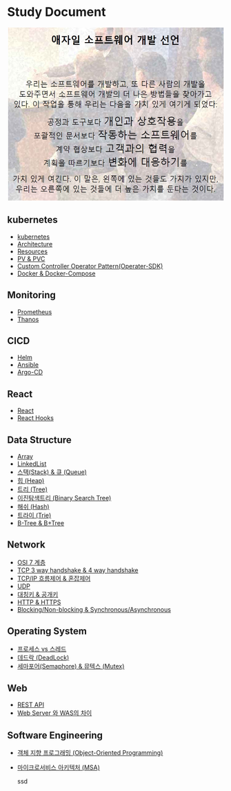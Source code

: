 # Study Document


<p align="center"><img src="https://github.com/limes22/study/blob/main/SoftwareEngineering/agilemanifest.jpg" width="500" height="400">



## kubernetes
+ [kubernetes](https://github.com/limes22/study/blob/main/Kubernetes/kubernetes%20%EB%9E%80.pdf)
+ [Architecture](https://github.com/limes22/study/blob/main/Kubernetes/kubernetes%20architecture.pdf)
+ [Resources](https://github.com/limes22/study/blob/main/Kubernetes/Kubernetes%20%EB%A6%AC%EC%86%8C%EC%8A%A4.pdf)
+ [PV & PVC](https://github.com/limes22/study/blob/main/Kubernetes/kubernetes%20pv%2C%20pvc.pdf)
+ [Custom Controller Operator Pattern(Operater-SDK)](https://github.com/limes22/study/blob/main/Kubernetes/Custom%20Controller%20Operator%20Pattern(Operater-SDK).pdf)
+ [Docker & Docker-Compose](https://github.com/limes22/study/blob/main/Kubernetes/Dockerfile%20%26%20Docker%20Compose%20.pdf)

  
## Monitoring
+ [Prometheus](https://github.com/limes22/study/blob/main/Monitoring/Prometheus%20%EC%A0%95%EB%A6%AC.pdf)
+ [Thanos](https://github.com/limes22/study/blob/main/Monitoring/%ED%83%80%EB%85%B8%EC%8A%A4.pdf)


## CICD
+ [Helm](https://github.com/limes22/study/blob/main/CICD/helm.pdf)
+ [Ansible](https://github.com/limes22/study/blob/main/CICD/Ansible.pdf)
+ [Argo-CD](https://github.com/limes22/study/blob/main/CICD/ArgoCD.pdf)


## React
+ [React](https://github.com/limes22/study/blob/main/React/React%20%EB%9E%80.pdf)
+ [React Hooks](https://github.com/limes22/study/blob/main/React/React%20Hooks.pdf)


## Data Structure
+ [Array](https://github.com/limes22/study/blob/main/DataStructure/Array.pdf)
+ [LinkedList](https://github.com/limes22/study/blob/main/DataStructure/Linked%20List.pdf)
+ [스택(Stack) & 큐 (Queue)](https://github.com/limes22/study/blob/main/DataStructure/Stack%20%26%20Queue.pdf)
+ [힙 (Heap)](https://github.com/limes22/study/blob/main/DataStructure/heap.pdf)
+ [트리 (Tree)](https://github.com/limes22/study/blob/main/DataStructure/Tree.pdf)
+ [이진탐색트리 (Binary Search Tree)](https://github.com/limes22/study/blob/main/DataStructure/%EC%9D%B4%EC%A7%84%ED%83%90%EC%83%89%ED%8A%B8%EB%A6%AC.pdf)
+ [해쉬 (Hash)](https://github.com/limes22/study/blob/main/DataStructure/%ED%95%B4%EC%8B%9C(Hash).pdf)
+ [트라이 (Trie)](https://github.com/limes22/study/blob/main/DataStructure/%ED%8A%B8%EB%9D%BC%EC%9D%B4(Trie).pdf)
+ [B-Tree & B+Tree](https://github.com/limes22/study/blob/main/DataStructure/B%20Tree%20%26%20B%20%2B%20Tree.pdf)


## Network
+ [OSI 7 계층](https://github.com/limes22/study/blob/main/Network/OSI%207%20Layers.pdf)
+ [TCP 3 way handshake & 4 way handshake](https://github.com/limes22/study/blob/main/Network/TCP.pdf)
+ [TCP/IP 흐름제어 & 혼잡제어](https://github.com/limes22/study/blob/main/Network/TCP%20(%ED%9D%90%EB%A6%84%EC%A0%9C%EC%96%B4%2C%ED%98%BC%EC%9E%A1%EC%A0%9C%EC%96%B4).pdf)
+ [UDP](https://github.com/limes22/study/blob/main/Network/UDP.pdf)
+ [대칭키 & 공개키](https://github.com/limes22/study/blob/main/Network/%EB%8C%80%EC%B9%AD%ED%82%A4%20%26%20%EA%B3%B5%EA%B0%9C%ED%82%A4.pdf)
+ [HTTP & HTTPS](https://github.com/limes22/study/blob/main/Network/HTTP%20%26%20HTTPS.pdf)
+ [Blocking/Non-blocking & Synchronous/Asynchronous](https://github.com/limes22/study/blob/main/Network/Blocking%2CNon-blocking%20%26%20Synchronous%2CAsynchronous.pdf)


## Operating System
+ [프로세스 vs 스레드](https://github.com/limes22/study/blob/main/OS/%ED%94%84%EB%A1%9C%EC%84%B8%EC%8A%A4%20%26%20%EC%8A%A4%EB%A0%88%EB%93%9C.pdf)
+ [데드락 (DeadLock)](https://github.com/limes22/study/blob/main/OS/%EB%8D%B0%EB%93%9C%EB%9D%BD%20(DeadLock%2C%20%EA%B5%90%EC%B0%A9%20%EC%83%81%ED%83%9C).pdf)
+ [세마포어(Semaphore) & 뮤텍스 (Mutex)](https://github.com/limes22/study/blob/main/OS/%EC%84%B8%EB%A7%88%ED%8F%AC%EC%96%B4(Semaphore)%20%26%20%EB%AE%A4%ED%85%8D%EC%8A%A4(Mutex).pdf)


## Web
+ [REST API](https://github.com/limes22/study/blob/main/web/REST%20API.pdf)
+ [Web Server 와 WAS의 차이](https://github.com/limes22/study/blob/main/web/Web%20Server%EC%99%80%20WAS%EC%9D%98%20%EC%B0%A8%EC%9D%B4.pdf)


## Software Engineering
+ [객체 지향 프로그래밍 (Object-Oriented Programming)](https://github.com/limes22/study/blob/main/SoftwareEngineering/%EA%B0%9D%EC%B2%B4%EC%A7%80%ED%96%A5%20%ED%94%84%EB%A1%9C%EA%B7%B8%EB%9E%98%EB%B0%8D.pdf)
+ [마이크로서비스 아키텍처 (MSA)](https://github.com/limes22/study/blob/main/SoftwareEngineering/%EB%A7%88%EC%9D%B4%ED%81%AC%EB%A1%9C%EC%84%9C%EB%B9%84%EC%8A%A4%20%EC%95%84%ED%82%A4%ED%85%8D%EC%B2%98(MSA).pdf)
  
   ssd
